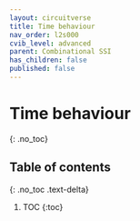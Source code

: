 ```yaml
---
layout: circuitverse
title: Time behaviour
nav_order: l2s000
cvib_level: advanced
parent: Combinational SSI
has_children: false
published: false
---
```


# Time behaviour
{: .no_toc}

## Table of contents
{: .no_toc .text-delta}

1. TOC
{:toc}
